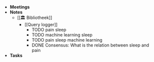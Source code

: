 - **Meetings**
- **Notes**
	- [[🏛️ Bibliotheek]]
		- [[Query logger]]
			- TODO pain sleep
			- TODO machine learning sleep
			- TODO pain sleep machine learning
			- DONE Consensus: What is the relation between sleep and pain
- **Tasks**